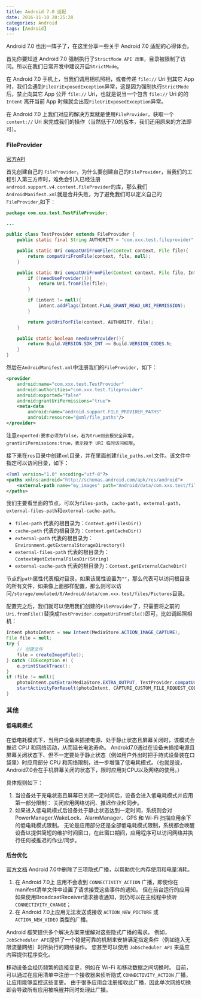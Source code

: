 ```yaml
---
title: Android 7.0 适配
date: 2016-11-10 20:25:28
categories: Android
tags: [Android]
---
```

Android 7.0 也出一阵子了，在这里分享一些关于 Android 7.0 适配的心得体会。

首先你要知道 Android 7.0 强制执行了`StrictMode API 政策`，目录被限制了访问。所以在我们日常开发中建议开启`StrictMode`。

在 Android 7.0 手机上，当我们调用相机照相，或者传递 `file://` Uri 到其它 App 时，我们会遇到`FileUriExposedException`异常，这是因为强制执行`StrictMode`后，禁止向其它 App 公开 `file://` Uri，也就是说当一个包含 `file://` Uri 的的 `Intent` 离开当前 App 时候就会出现`FileUriExposedException`异常。

在 Android 7.0 上我们对应的解决方案就是使用`FileProvider`，获取一个`content://` Uri 来完成我们的操作（当然低于7.0的版本，我们还用原来的方法即可）。

### FileProvider
[官方API](https://developer.android.com/reference/android/support/v4/content/FileProvider.html)

首先创建自己的 `FileProvider`，为什么要创建自己的`FileProvider`，当我们的工程引入第三方库时，难免会引入已经注册`android.support.v4.content.FileProvider`的库，那么我们`AndroidManifest.xml`就是合并失败，为了避免我们可以定义自己的`FileProvider`,如下：
```java
package com.xxx.test.TestFileProvider;

...

public class TestProvider extends FileProvider {
    public static final String AUTHORITY = "com.xxx.test.fileprovider";

    public static Uri compatUriFromFile(Context context, File file){
        return compatUriFromFile(context, file, null);
    }

    public static Uri compatUriFromFile(Context context, File file, Intent intent) {
        if (!needUseProvider()){
            return Uri.fromFile(file);
        }

        if (intent != null){
            intent.addFlags(Intent.FLAG_GRANT_READ_URI_PERMISSION);
        }

        return getUriForFile(context, AUTHORITY, file);
    }

    public static boolean needUseProvider(){
        return Build.VERSION.SDK_INT >= Build.VERSION_CODES.N;
    }
}
```
然后在`AndroidManifest.xml`中注册我们的`FileProvider`，如下：
```xml
<provider
    android:name="com.xxx.test.TestProvider"
    android:authorities="com.xxx.test.fileprovider"
    android:exported="false"
    android:grantUriPermissions="true">
    <meta-data
        android:name="android.support.FILE_PROVIDER_PATHS"
        android:resource="@xml/file_paths"/>
</provider>
```
注意`exported:要求必须为false，若为true则会报安全异常`，`grantUriPermissions:true，表示授予 URI 临时访问权限`。
 
接下来在`res`目录中创建`xml`目录，并在里面创建`file_paths.xml`文件。该文件中指定可以访问目录，如下：
```xml
<?xml version="1.0" encoding="utf-8"?>
<paths xmlns:android="http://schemas.android.com/apk/res/android">
    <external-path name="my_images" path="Android/data/com.xxx.test/files/Pictures" />
</paths>
```
我们主要看里面的节点，可以为`files-path`，`cache-path`，`external-path`，`external-files-path`和`external-cache-path`。

 * `files-path` 代表的根目录为：`Context.getFilesDir()`
 * `cache-path` 代表的根目录为：`Context.getCacheDir()`
 * `external-path` 代表的根目录为：`Environment.getExternalStorageDirectory()`
 * `external-files-path` 代表的根目录为：`Context#getExternalFilesDir(String)`
 * `external-cache-path` 代表的根目录为：`Context.getExternalCacheDir()`
 
节点的`path`属性代表相对目录，如果该属性设置为`""`，那么代表可以访问根目录的所有文件，如果像上面那样配置，那么则可以访问`/storage/emulated/0/Android/data/com.xxx.test/files/Pictures`目录。

配置完之后，我们就可以使用我们创建的`FileProvider`了，只需要将之前的`Uri.fromFile()`替换成`TestProvider.compatUriFromFile()`即可，比如调起照相机：
```java
Intent photoIntent = new Intent(MediaStore.ACTION_IMAGE_CAPTURE);
File file = null;
try {
    // 创建文件
    file = createImageFile();
} catch (IOException e) {
    e.printStackTrace();
}
if (file != null){
    photoIntent.putExtra(MediaStore.EXTRA_OUTPUT, TestProvider.compatUriFromFile(this, file, photoIntent));
    startActivityForResult(photoIntent, CAPTURE_CUSTOM_FILE_REQUEST_CODE);
}
```

### 其他
#### 低电耗模式
在低电耗模式下，当用户设备未插接电源、处于静止状态且屏幕关闭时，该模式会推迟 CPU 和网络活动，从而延长电池寿命。
Android7.0通过在设备未插接电源且屏幕关闭状态下、但不一定要处于静止状态（例如用户外出时把手持式设备装在口袋里）时应用部分 CPU 和网络限制，进一步增强了低电耗模式。（也就是说，Android7.0会在手机屏幕关闭的状态下，限时应用对CPU以及网络的使用。）

具体规则如下：
 1. 当设备处于充电状态且屏幕已关闭一定时间后，设备会进入低电耗模式并应用第一部分限制： 关闭应用网络访问、推迟作业和同步。
 2. 如果进入低电耗模式后设备处于静止状态达到一定时间，系统则会对 PowerManager.WakeLock、AlarmManager、GPS 和 Wi-Fi 扫描应用余下的低电耗模式限制。 无论是应用部分还是全部低电耗模式限制，系统都会唤醒设备以提供简短的维护时间窗口，在此窗口期间，应用程序可以访问网络并执行任何被推迟的作业/同步。
 
#### 后台优化
[官方文档](https://developer.android.com/preview/features/background-optimization.html)
Android 7.0中删除了三项隐式广播，以帮助优化内存使用和电量消耗。

 1. 在 Android 7.0上 应用不会收到 `CONNECTIVITY_ACTION` 广播，即使你在manifest清单文件中设置了请求接受这些事件的通知。 但在前台运行的应用如果使用BroadcastReceiver请求接收通知，则仍可以在主线程中侦听`CONNECTIVITY_CHANGE`；
 2. 在 Android 7.0上应用无法发送或接收 `ACTION_NEW_PICTURE` 或 `ACTION_NEW_VIDEO` 类型的广播。
 
Android 框架提供多个解决方案来缓解对这些隐式广播的需求。 例如，`JobScheduler API`提供了一个稳健可靠的机制来安排满足指定条件（例如连入无限流量网络）时所执行的网络操作。 您甚至可以使用 `JobScheduler API` 来适应内容提供程序变化。

移动设备会经历频繁的连接变更，例如在 Wi-Fi 和移动数据之间切换时。 目前，可以通过在应用清单中注册一个接收器来侦听隐式 `CONNECTIVITY_ACTION` 广播，让应用能够监控这些变更。 由于很多应用会注册接收此广播，因此单次网络切换即会导致所有应用被唤醒并同时处理此广播。
